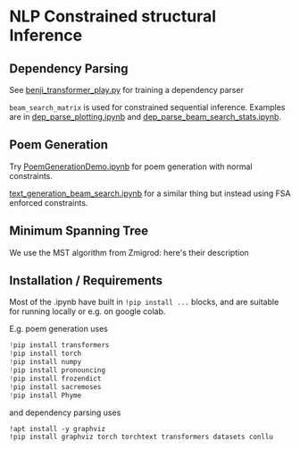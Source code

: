 # NLP Constrained structural Inference

## Dependency Parsing
See [benji_transformer_play.py](benji_transformer_play.py) for training a dependency parser

`beam_search_matrix` is used for constrained sequential inference. Examples are in [dep_parse_plotting.ipynb](dep_parse_plotting.ipynb) and [dep_parse_beam_search_stats.ipynb](dep_parse_beam_search_stats.ipynb).

## Poem Generation
Try [PoemGenerationDemo.ipynb](PoemGenerationDemo.ipynb) for poem generation with normal constraints.

[text_generation_beam_search.ipynb](text_generation_beam_search.ipynb) for a similar thing but instead using FSA enforced constraints.


## Minimum Spanning Tree
We use the MST algorithm from Zmigrod: here's their description

## Installation / Requirements
Most of the .ipynb have built in `!pip install ...` blocks, and are suitable for running locally or e.g. on google colab.

E.g. poem generation uses 
```python
!pip install transformers
!pip install torch
!pip install numpy
!pip install pronouncing
!pip install frozendict
!pip install sacremoses
!pip install Phyme
```
and dependency parsing uses

```angular2html
!apt install -y graphviz
!pip install graphviz torch torchtext transformers datasets conllu 
```
